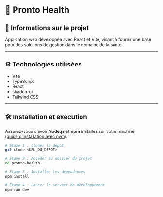 # 🚀 Pronto Health

## 📌 Informations sur le projet
Application web développée avec React et Vite, visant à fournir une base pour des solutions de gestion dans le domaine de la santé.

---

## ⚙️ Technologies utilisées
- Vite
- TypeScript
- React
- shadcn-ui
- Tailwind CSS

---

## 🛠️ Installation et exécution

Assurez-vous d’avoir **Node.js** et **npm** installés sur votre machine  
([guide d’installation avec nvm](https://github.com/nvm-sh/nvm#installing-and-updating)).

```sh
# Étape 1 : Cloner le dépôt
git clone <URL_DU_DEPOT>

# Étape 2 : Accéder au dossier du projet
cd pronto-health

# Étape 3 : Installer les dépendances
npm install

# Étape 4 : Lancer le serveur de développement
npm run dev
